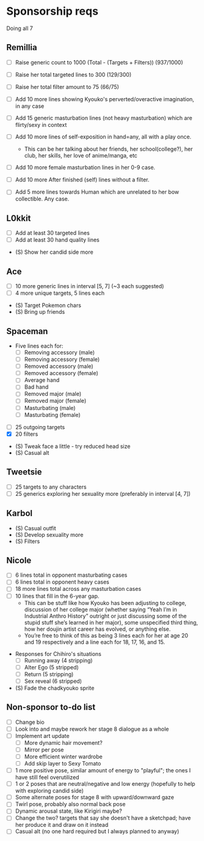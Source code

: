 # Sponsorship reqs

Doing all 7

## Remillia

- [ ] Raise generic count to 1000 (Total - (Targets + Filters)) (937/1000)
- [ ] Raise her total targeted lines to 300 (129/300)
- [ ] Raise her total filter amount to 75 (66/75)

- [ ] Add 10 more lines showing Kyouko's perverted/overactive imagination, in any case
- [ ] Add 15 generic masturbation lines (not heavy masturbation) which are flirty/sexy in context
- [ ] Add 10 more lines of self-exposition in hand=any, all with a play once.
  - This can be her talking about her friends, her school(college?), her club, her skills, her love of anime/manga, etc
- [ ] Add 10 more female masturbation lines in her 0-9 case.
- [ ] Add 10 more After finished (self) lines without a filter.
- [ ] Add 5 more lines towards Human which are unrelated to her bow collectible. Any case.

## L0kkit

- [ ] Add at least 30 targeted lines
- [ ] Add at least 30 hand quality lines
- (S) Show her candid side more

## Ace

- [ ] 10 more generic lines in interval [5, 7] (~3 each suggested)
- [ ] 4 more unique targets, 5 lines each
- (S) Target Pokemon chars
- (S) Bring up friends

## Spaceman

- Five lines each for:
  - [ ] Removing accessory (male)
  - [ ] Removing accessory (female)
  - [ ] Removed accessory (male)
  - [ ] Removed accessory (female)
  - [ ] Average hand
  - [ ] Bad hand
  - [ ] Removed major (male)
  - [ ] Removed major (female)
  - [ ] Masturbating (male)
  - [ ] Masturbating (female)
- [ ] 25 outgoing targets
- [X] 20 filters
- (S) Tweak face a little - try reduced head size
- (S) Casual alt

## Tweetsie

- [ ] 25 targets to any characters
- [ ] 25 generics exploring her sexuality more (preferably in interval [4, 7])

## Karbol

- (S) Casual outfit
- (S) Develop sexuality more
- (S) Filters

## Nicole

- [ ] 6 lines total in opponent masturbating cases
- [ ] 6 lines total in opponent heavy cases
- [ ] 18 more lines total across any masturbation cases
- [ ] 10 lines that fill in the 6-year gap.
  - This can be stuff like how Kyouko has been adjusting to college, discussion of her college major (whether saying “Yeah I’m in Industrial Anthro History” outright or just discussing some of the stupid stuff she’s learned in her major), some unspecified third thing, how her doujin artist career has evolved, or anything else.
  - You’re free to think of this as being 3 lines each for her at age 20 and 19 respectively and a line each for 18, 17, 16, and 15.
- Responses for Chihiro's situations
  - [ ] Running away (4 stripping)
  - [ ] Alter Ego (5 stripped)
  - [ ] Return (5 stripping)
  - [ ] Sex reveal (6 stripped)
- (S) Fade the chadkyouko sprite

## Non-sponsor to-do list

- [ ] Change bio
- [ ] Look into and maybe rework her stage 8 dialogue as a whole
- [ ] Implement art update
  - [ ] More dynamic hair movement?
  - [ ] Mirror per pose
  - [ ] More efficient winter wardrobe
  - [ ] Add skip layer to Sexy Tomato
- [ ] 1 more positive pose, similar amount of energy to "playful"; the ones I have still feel overutilized
- [ ] 1 or 2 poses that are neutral/negative and low energy (hopefully to help with exploring candid side)
- [ ] Some alternate poses for stage 8 with upward/downward gaze
- [ ] Twirl pose, probably also normal back pose
- [ ] Dynamic arousal state, like Kirigiri maybe?
- [ ] Change the two? targets that say she doesn't have a sketchpad; have her produce it and draw on it instead
- [ ] Casual alt (no one hard required but I always planned to anyway)
